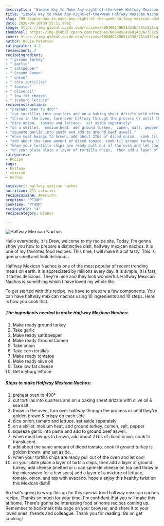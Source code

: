 ```yaml
---
description: "Simple Way to Make Any-night-of-the-week Halfway Mexican Nachos"
title: "Simple Way to Make Any-night-of-the-week Halfway Mexican Nachos"
slug: 799-simple-way-to-make-any-night-of-the-week-halfway-mexican-nachos
date: 2020-04-10T08:50:11.906Z
image: https://img-global.cpcdn.com/recipes/6004862496014336/751x532cq70/halfway-mexican-nachos-recipe-main-photo.jpg
thumbnail: https://img-global.cpcdn.com/recipes/6004862496014336/751x532cq70/halfway-mexican-nachos-recipe-main-photo.jpg
cover: https://img-global.cpcdn.com/recipes/6004862496014336/751x532cq70/halfway-mexican-nachos-recipe-main-photo.jpg
author: Devin Peterson
ratingvalue: 4.2
reviewcount: 3
recipeingredient:
- " ground turkey"
- " garlic"
- " saltpepper"
- " Ground Cumen"
- " onion"
- " corn tortillas"
- " tomatoe"
- " olive oil"
- " low fat cheese"
- " iceburg lettuce"
recipeinstructions:
- "preheat oven to 400°"
- "cut tortillas into quarters and on a baking sheet drizzle with olive oil &amp; sea salt"
- "throw in the oven, turn over halfway through the process or until they&#39;re golden brown &amp; crispy on each side"
- "dice onion,  tomato and lettuce.  set aside separately"
- "on a skillet,  medium heat, add ground turkey,  cumen, salt, pepper"
- "squeeze garlic into paste and add to ground beef aswell."
- "when meat beings to brown, add about 2Tbs of diced onion.  cook til translucent."
- "add about the same amount of diced tomato. cook til ground turkey is golden brown.  and set aside."
- "when your tortilla chips are ready pull out of the oven and let cool"
- "on your plate place a layer of tortilla chips,  then add a layer of ground turkey, add cheese (melted or u can sprinkle cheese on top and throw in the microwave for a few secs) add a layer of a mixture of lettuce, tomato, onion. and top with avacado.   hope u enjoy this healthy twist on this Mexican dish!!"
categories:
- Recipe
tags:
- halfway
- mexican
- nachos

katakunci: halfway mexican nachos 
nutrition: 211 calories
recipecuisine: American
preptime: "PT38M"
cooktime: "PT45M"
recipeyield: "4"
recipecategory: Dinner

---
```



![Halfway Mexican Nachos](https://img-global.cpcdn.com/recipes/6004862496014336/751x532cq70/halfway-mexican-nachos-recipe-main-photo.jpg)

Hello everybody, it is Drew, welcome to my recipe site. Today, I'm gonna show you how to prepare a distinctive dish, halfway mexican nachos. It is one of my favorites food recipes. This time, I will make it a bit tasty. This is gonna smell and look delicious.

Halfway Mexican Nachos is one of the most popular of recent trending meals on earth. It is appreciated by millions every day. It is simple, it is fast, it tastes delicious. They're nice and they look wonderful. Halfway Mexican Nachos is something which I have loved my whole life.




To get started with this recipe, we have to prepare a few components. You can have halfway mexican nachos using 10 ingredients and 10 steps. Here is how you cook that.

<!--inarticleads1-->

##### The ingredients needed to make Halfway Mexican Nachos:

1. Make ready  ground turkey
1. Take  garlic
1. Make ready  salt&amp;pepper
1. Make ready  Ground Cumen
1. Take  onion
1. Take  corn tortillas
1. Make ready  tomatoe
1. Make ready  olive oil
1. Take  low fat cheese
1. Get  iceburg lettuce




<!--inarticleads2-->

##### Steps to make Halfway Mexican Nachos:

1. preheat oven to 400°
1. cut tortillas into quarters and on a baking sheet drizzle with olive oil &amp; sea salt
1. throw in the oven, turn over halfway through the process or until they&#39;re golden brown &amp; crispy on each side
1. dice onion,  tomato and lettuce.  set aside separately
1. on a skillet,  medium heat, add ground turkey,  cumen, salt, pepper
1. squeeze garlic into paste and add to ground beef aswell.
1. when meat beings to brown, add about 2Tbs of diced onion.  cook til translucent.
1. add about the same amount of diced tomato. cook til ground turkey is golden brown.  and set aside.
1. when your tortilla chips are ready pull out of the oven and let cool
1. on your plate place a layer of tortilla chips,  then add a layer of ground turkey, add cheese (melted or u can sprinkle cheese on top and throw in the microwave for a few secs) add a layer of a mixture of lettuce, tomato, onion. and top with avacado.   hope u enjoy this healthy twist on this Mexican dish!!




So that's going to wrap this up for this special food halfway mexican nachos recipe. Thanks so much for your time. I'm confident that you will make this at home. There's gonna be interesting food at home recipes coming up. Remember to bookmark this page on your browser, and share it to your loved ones, friends and colleague. Thank you for reading. Go on get cooking!
